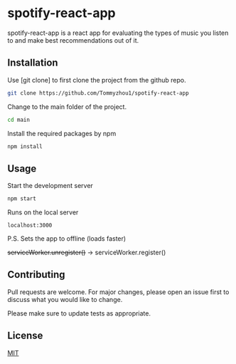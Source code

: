 # spotify-react-app

spotify-react-app is a react app for evaluating the types of music you listen to and make best recommendations out of it.

## Installation

Use [git clone] to first clone the project from the github repo.

```bash
git clone https://github.com/Tommyzhou1/spotify-react-app
```

Change to the main folder of the project.

```bash
cd main
```

Install the required packages by npm

```bash
npm install
```

## Usage

Start the development server
```bash
npm start
```

Runs on the local server
```browser
localhost:3000
```

P.S. Sets the app to offline (loads faster)

~~serviceWorker.unregister()~~ -> serviceWorker.register()


## Contributing
Pull requests are welcome. For major changes, please open an issue first to discuss what you would like to change.

Please make sure to update tests as appropriate.

## License
[MIT](https://choosealicense.com/licenses/mit/)
